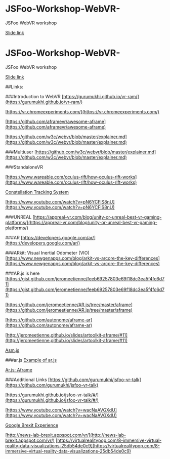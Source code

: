 # JSFoo-Workshop-WebVR-
JSFoo WebVR workshop

[Slide link](https://docs.google.com/presentation/d/1tweLILiyemwVZrxx5PuD-TQKEzuoImJuc7YNAr-u92k/edit?usp=sharing)

# JSFoo-Workshop-WebVR-
JSFoo WebVR workshop

[Slide link](https://docs.google.com/presentation/d/1tweLILiyemwVZrxx5PuD-TQKEzuoImJuc7YNAr-u92k/edit?usp=sharing)


##Links:

###Introduction to WebVR
[https://gurumukhi.github.io/vr-ram/](https://gurumukhi.github.io/vr-ram/)

[https://vr.chromeexperiments.com/](https://vr.chromeexperiments.com/)

[https://github.com/aframevr/awesome-aframe](https://github.com/aframevr/awesome-aframe)

[https://github.com/w3c/webvr/blob/master/explainer.md](https://github.com/w3c/webvr/blob/master/explainer.md)


###Multiuser
[https://github.com/w3c/webvr/blob/master/explainer.md](https://github.com/w3c/webvr/blob/master/explainer.md)


###StandaloneVR

[https://www.wareable.com/oculus-rift/how-oculus-rift-works](https://www.wareable.com/oculus-rift/how-oculus-rift-works)

[Constellation Tracking System](http://www.mtbs3d.com/phpBB/viewtopic.php?f=138&t=15184)

[https://www.youtube.com/watch?v=pN6YCFlS8nU](https://www.youtube.com/watch?v=pN6YCFlS8nU)


###UNREAL
[https://appreal-vr.com/blog/unity-or-unreal-best-vr-gaming-platforms/](https://appreal-vr.com/blog/unity-or-unreal-best-vr-gaming-platforms/)


###AR
[https://developers.google.com/ar/](https://developers.google.com/ar/)


###ARkit: Visual Inertial Odometer (VIO)
[https://www.newgenapps.com/blog/arkit-vs-arcore-the-key-differences](https://www.newgenapps.com/blog/arkit-vs-arcore-the-key-differences)


###AR.js is here
[https://gist.github.com/jeromeetienne/feeb69257803e69f18dc3ea5f4fc6d71](https://gist.github.com/jeromeetienne/feeb69257803e69f18dc3ea5f4fc6d71)

[https://github.com/jeromeetienne/AR.js/tree/master/aframe](https://github.com/jeromeetienne/AR.js/tree/master/aframe)

[https://github.com/autonome/aframe-ar](https://github.com/autonome/aframe-ar)

[http://jeromeetienne.github.io/slides/artoolkit-aframe/#11](http://jeromeetienne.github.io/slides/artoolkit-aframe/#11)

[Asm.js](http://asmjs.org/faq.html)


###ar.js
[Example of ar.js](https://codepen.io/jeromeetienne/pen/mRqqzb)

[Ar.js: Aframe](https://aframe.io/blog/arjs/)


###Additional Links
[https://github.com/gurumukhi/jsfoo-vr-talk](https://github.com/gurumukhi/jsfoo-vr-talk)

[https://gurumukhi.github.io/jsfoo-vr-talk/#/](https://gurumukhi.github.io/jsfoo-vr-talk/#/)

[https://www.youtube.com/watch?v=wacNaAVGXdU](https://www.youtube.com/watch?v=wacNaAVGXdU)

[Google Brexit Experience](http://news-lab-brexit.appspot.com/vr/)

[http://news-lab-brexit.appspot.com/vr/](http://news-lab-brexit.appspot.com/vr/)
[https://virtualrealitypop.com/8-immersive-virtual-reality-data-visualizations-25db54de0c9](https://virtualrealitypop.com/8-immersive-virtual-reality-data-visualizations-25db54de0c9)
